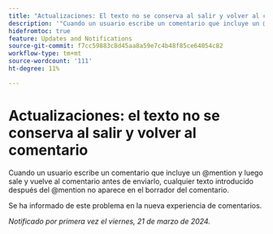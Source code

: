 ```yaml
---
title: "Actualizaciones: El texto no se conserva al salir y volver al comentario"
description: '"Cuando un usuario escribe un comentario que incluye un @mention y luego sale y vuelve al comentario antes de enviarlo, cualquier texto introducido después del @mention no aparece en el borrador del comentario".'
hidefromtoc: true
feature: Updates and Notifications
source-git-commit: f7cc59883c8d45aa8a59e7c4b48f85ce64054c82
workflow-type: tm+mt
source-wordcount: '111'
ht-degree: 11%

---
```



# Actualizaciones: el texto no se conserva al salir y volver al comentario

Cuando un usuario escribe un comentario que incluye un @mention y luego sale y vuelve al comentario antes de enviarlo, cualquier texto introducido después del @mention no aparece en el borrador del comentario.

Se ha informado de este problema en la nueva experiencia de comentarios.

_Notificado por primera vez el viernes, 21 de marzo de 2024._
